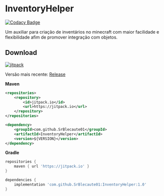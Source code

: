 [jitpack]: https://img.shields.io/jitpack/v/github/SrBlecaute01/InventoryHelper?label=Snapshots&color=lime_green

# InventoryHelper

[![Codacy Badge](https://api.codacy.com/project/badge/Grade/1ec3cbe451ba4011a0e118039eee1e71)](https://app.codacy.com/gh/SrBlecaute01/InventoryHelper?utm_source=github.com&utm_medium=referral&utm_content=SrBlecaute01/InventoryHelper&utm_campaign=Badge_Grade_Settings)

Um auxiliar para criação de inventários no minecraft com maior facilidade e flexibilidade afim de promover integração com objetos.

## Download
[ ![jitpack][] ](https://jitpack.io/#SrBlecaute01/InventoryHelper)

Versão mais recente: [Release](https://github.com/SrBlecaute01/InventoryHelper/releases/latest)

**Maven**

```xml
<repositories>
    <repository>
        <id>jitpack.io</id>
        <url>https://jitpack.io</url>
    </repository>
</repositories>

<dependency>
    <groupId>com.github.SrBlecaute01</groupId>
    <artifactId>InventoryHelper</artifactId>
    <version>${VERSION}</version>
</dependency>
```

**Gradle**
```gradle
repositories {
    maven { url 'https://jitpack.io' }
}

dependencies {
    implementation 'com.github.SrBlecaute01:InventoryHelper:1.0'
}
```
